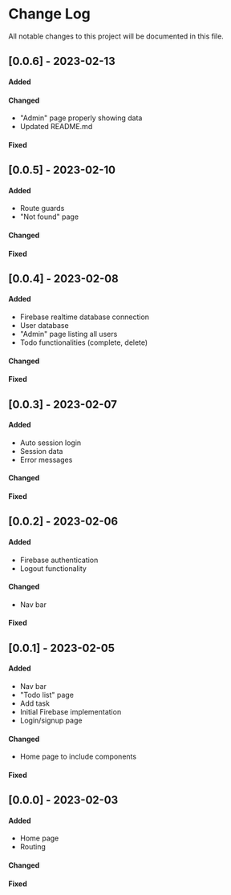 # Change Log

All notable changes to this project will be documented in this file.

## [0.0.6] - 2023-02-13
#### Added
#### Changed
 - "Admin" page properly showing data
 - Updated README.md
#### Fixed

## [0.0.5] - 2023-02-10
#### Added
 - Route guards
 - "Not found" page
#### Changed
#### Fixed

## [0.0.4] - 2023-02-08
#### Added
 - Firebase realtime database connection
 - User database
 - "Admin" page listing all users
 - Todo functionalities (complete, delete)
#### Changed
#### Fixed

## [0.0.3] - 2023-02-07
#### Added
 - Auto session login
 - Session data
 - Error messages
#### Changed
#### Fixed

## [0.0.2] - 2023-02-06
#### Added
 - Firebase authentication
 - Logout functionality
#### Changed
 - Nav bar
#### Fixed

## [0.0.1] - 2023-02-05
#### Added
 - Nav bar
 - "Todo list" page
 - Add task
 - Initial Firebase implementation
 - Login/signup page
#### Changed
 - Home page to include components
#### Fixed

## [0.0.0] - 2023-02-03
#### Added
 - Home page
 - Routing
#### Changed
#### Fixed